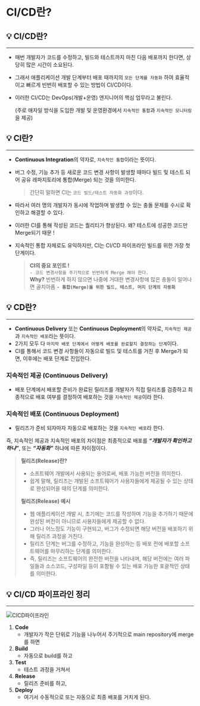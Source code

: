 # CI/CD란?

## 💡 CI/CD란?

---

- 매번 개발자가 코드를 수정하고, 빌드와 테스트까지 마친 다음 배포까지 한다면, 상당히 많은 시간이 소요된다.
- 그래서 애플리케이션 개발 단계부터 배포 때까지의 `모든 단계를 자동화` 하여 효율적이고 빠르게 빈번히 배포할 수 있는 방법이 CI/CD이다.
- 이러한 CI/CD는 DevOps(개발+운영) 엔지니어의 핵심 업무라고 불린다.
    
    (주로 애자일 방식을 도입한 개발 및 운영환경에서 `지속적인 통합`과 `지속적인 모니터링`을 제공)
    

## 💡 CI란?

---

- **Continuous Integration**의 약자로, `지속적인 통합`이라는 뜻이다.
- 버그 수정, 기능 추가 등 새로운 코드 변경 사항이 발생할 때마다 빌드 및 테스트 되어 공유 레파지토리에 통합(Merge) 되는 것을 의미한다.
    
    > 간단히 말하면 CI는 `코드 빌드/테스트 자동화 과정`이다.

- 따라서 여러 명의 개발자가 동시에 작업하며 발생할 수 있는 충돌 문제를 수시로 확인하고 해결할 수 있다.
- 이러한 CI를 통해 작성된 코드는 퀄리티가 향상된다.
왜? 테스트에 성공한 코드만 Merge되기 때문 !
- 지속적인 통합 자체로도 유익하지만, CI는 CI/CD 파이프라인 빌드를 위한 가장 첫단계이다.

    > **CI의 중요 포인트 !**<br>
    `- 코드 변경사항을 주기적으로 빈번하게 Merge 해야 한다.`<br>
    **Why?** 빈번하게 하지 않으면 나중에 거대한 변경사항에 많은 충돌이 일어나면 골치아픔
    **`- 통합(Merge)을 위한 빌드, 테스트, 머지 단계의 자동화`**


## 💡 CD란?

---

- **Continuous Delivery** 또는 **Continuous Deployment**의 약자로,
`지속적인 제공`과 `지속적인 배포`라는 뜻이다.
- 2가지 모두 다 `마지막 배포 단계에서 어떻게 배포를 완료할지 결정하는 단계`이다.
- CI를 통해서 코드 변경 사항들이 자동으로 빌드 및 테스트를 거친 후 Merge가 되면,
이후에는 배포 단계로 진입한다.

### 지속적인 제공 (Continuous Delivery)

- 배포 단계에서 배포할 준비가 완료된 릴리즈를 개발자가 직접 릴리즈를 검증하고 최종적으로 배포 여부를 결정하여 배포하는 것을 `지속적인 제공`이라 한다.

### 지속적인 배포 (Continuous Deployment)

- 릴리즈가 준비 되자마자 자동으로 배포하는 것을 `지속적인 배포`라 한다.

즉, 지속적인 제공과 지속적인 배포의 차이점은
최종적으로 배포를 **_“개발자가 확인하고 하냐”_**, 또는 **_“자동화”_** 하냐에 따른 차이점이다.

> **릴리즈(Release)란?**
> - 소프트웨어 개발에서 사용되는 용어로써, 배포 가능한 버전을 의미한다.
> - 쉽게 말해, 릴리즈는 개발된 소프트웨어가 사용자들에게 제공될 수 있는 상태로 완성되어을 때의 단계를 의미한다.<br>
>
> **릴리즈(Release) 예시**
> - 웹 애플리케이션 개발 시, 초기에는 코드를 작성하며 기능을 추가하기 때문에 완성된 버전이 아니므로 사용자들에게 제공할 수 없다.
> - 그러나 어느정도 기능이 구현되고, 버그가 수정되면 해당 버전을 배포하기 위해 릴리즈 과정을 거친다.
> - 릴리즈 단계는 버그를 수정하고, 기능을 완성하는 등 배포 전에 배포할 소프트웨어를 마무리하는 단계를 의미한다.
> - 즉, 릴리즈는 소프트웨어의 완전한 버전을 나타내며, 해당 버전에는 여러 파일들과 소스코드, 구성파일 등이 포함될 수 있는 배포 가능한 포괄적인 상태를 의미한다.



## 💡 CI/CD 파이프라인 정리

---

![CICD파이프라인](https://github.com/roovies/TIL/assets/119032680/b3c23d99-4540-4af3-818e-ea99596addd5)


1. **Code**
    - 개발자가 작은 단위로 기능을 나누어서 주기적으로 main repository에 merge를 하면
2. **Build**
    - 자동으로 build를 하고
3. **Test**
    - 테스트 과정을 거쳐서
4. **Release**
    - 릴리즈 준비를 하고,
5. **Deploy**
    - 여기서 수동적으로 또는 자동으로 최종 배포를 거치게 된다.